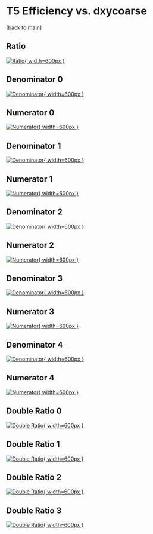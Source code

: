 # T5 Efficiency vs. dxycoarse

[[back to main](./)]



## Ratio

[![Ratio](../mtv/var/T5_base_13_1_eff_dxycoarse.png){ width=600px }](../mtv/var/T5_base_13_1_eff_dxycoarse.pdf)

## Denominator 0

[![Denominator](../mtv/den/T5_base_13_1_eff_dxycoarse_den0.png){ width=600px }](../mtv/den/T5_base_13_1_eff_dxycoarse_den0.pdf)

## Numerator 0

[![Numerator](../mtv/num/T5_base_13_1_eff_dxycoarse_num0.png){ width=600px }](../mtv/num/T5_base_13_1_eff_dxycoarse_num0.pdf)

## Denominator 1

[![Denominator](../mtv/den/T5_base_13_1_eff_dxycoarse_den1.png){ width=600px }](../mtv/den/T5_base_13_1_eff_dxycoarse_den1.pdf)

## Numerator 1

[![Numerator](../mtv/num/T5_base_13_1_eff_dxycoarse_num1.png){ width=600px }](../mtv/num/T5_base_13_1_eff_dxycoarse_num1.pdf)

## Denominator 2

[![Denominator](../mtv/den/T5_base_13_1_eff_dxycoarse_den2.png){ width=600px }](../mtv/den/T5_base_13_1_eff_dxycoarse_den2.pdf)

## Numerator 2

[![Numerator](../mtv/num/T5_base_13_1_eff_dxycoarse_num2.png){ width=600px }](../mtv/num/T5_base_13_1_eff_dxycoarse_num2.pdf)

## Denominator 3

[![Denominator](../mtv/den/T5_base_13_1_eff_dxycoarse_den3.png){ width=600px }](../mtv/den/T5_base_13_1_eff_dxycoarse_den3.pdf)

## Numerator 3

[![Numerator](../mtv/num/T5_base_13_1_eff_dxycoarse_num3.png){ width=600px }](../mtv/num/T5_base_13_1_eff_dxycoarse_num3.pdf)

## Denominator 4

[![Denominator](../mtv/den/T5_base_13_1_eff_dxycoarse_den4.png){ width=600px }](../mtv/den/T5_base_13_1_eff_dxycoarse_den4.pdf)

## Numerator 4

[![Numerator](../mtv/num/T5_base_13_1_eff_dxycoarse_num4.png){ width=600px }](../mtv/num/T5_base_13_1_eff_dxycoarse_num4.pdf)

## Double Ratio 0

[![Double Ratio](../mtv/ratio/T5_base_13_1_eff_dxycoarse_ratio0.png){ width=600px }](../mtv/ratio/T5_base_13_1_eff_dxycoarse_ratio0.pdf)

## Double Ratio 1

[![Double Ratio](../mtv/ratio/T5_base_13_1_eff_dxycoarse_ratio1.png){ width=600px }](../mtv/ratio/T5_base_13_1_eff_dxycoarse_ratio1.pdf)

## Double Ratio 2

[![Double Ratio](../mtv/ratio/T5_base_13_1_eff_dxycoarse_ratio2.png){ width=600px }](../mtv/ratio/T5_base_13_1_eff_dxycoarse_ratio2.pdf)

## Double Ratio 3

[![Double Ratio](../mtv/ratio/T5_base_13_1_eff_dxycoarse_ratio3.png){ width=600px }](../mtv/ratio/T5_base_13_1_eff_dxycoarse_ratio3.pdf)


